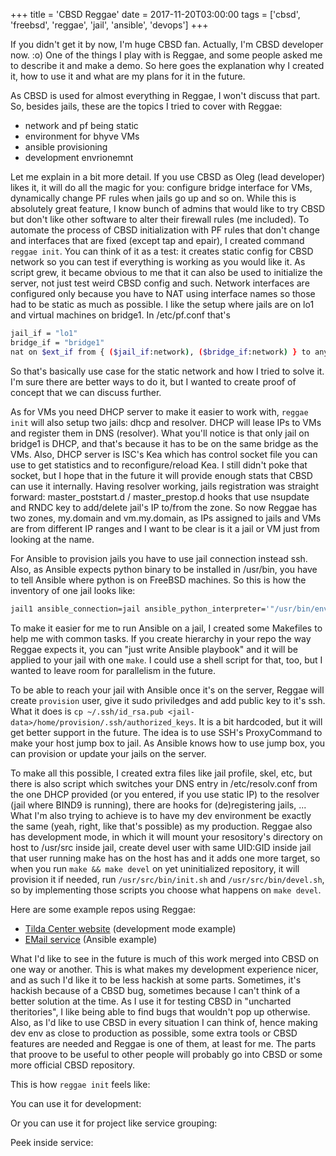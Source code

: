 +++
title = 'CBSD Reggae'
date = 2017-11-20T03:00:00
tags = ['cbsd', 'freebsd', 'reggae', 'jail', 'ansible', 'devops']
+++


If you didn't get it by now, I'm huge CBSD fan. Actually, I'm CBSD developer
now. :o) One of the things I play with is Reggae, and some people asked me to
describe it and make a demo. So here goes the explanation why I created it, how
to use it and what are my plans for it in the future.

As CBSD is used for almost everything in Reggae, I won't discuss that part.
So, besides jails, these are the topics I tried to cover with
Reggae:

* network and pf being static
* environment for bhyve VMs
* ansible provisioning
* development envrionemnt

Let me explain in a bit more detail. If you use CBSD as Oleg (lead developer)
likes it, it will do all the magic for you: configure bridge interface for VMs,
dynamically change PF rules when jails go up and so on. While this is
absolutely great feature, I know bunch of admins that would like to try CBSD
but don't like other software to alter their firewall rules (me included).
To automate the process of CBSD initialization with PF rules that don't change
and interfaces that are fixed (except tap and epair), I created command
`reggae init`. You can think of it as a test: it creates static config for
CBSD network so you can test if everything is working as you would like it. As
script grew, it became obvious to me that it can also be used to initialize
the server, not just test weird CBSD config and such. Network interfaces are
configured only because you have to NAT using interface names so those had to
be static as much as possible. I like the setup where jails are on lo1 and
virtual machines on bridge1. In /etc/pf.conf that's


```sh
jail_if = "lo1"
bridge_if = "bridge1"
nat on $ext_if from { ($jail_if:network), ($bridge_if:network) } to any -> ($ext_if)
```

So that's basically use case for the static network and how I tried to solve
it. I'm sure there are better ways to do it, but I wanted to create proof of
concept that we can discuss further.

As for VMs you need DHCP server to make it easier to work with, `reggae init`
will also setup two jails: dhcp and resolver. DHCP will lease IPs to VMs and
register them in DNS (resolver). What you'll notice is that only jail on
bridge1 is DHCP, and that's because it has to be on the same bridge as the VMs.
Also, DHCP server is ISC's Kea which has control socket file you can use to get
statistics and to reconfigure/reload Kea. I still didn't poke that socket, but
I hope that in the future it will provide enough stats that CBSD can use it
internally. Having resolver working, jails registration was straight forward:
master_poststart.d / master_prestop.d hooks that use nsupdate and RNDC key to
add/delete jail's IP to/from the zone. So now Reggae has two zones, my.domain
and vm.my.domain, as IPs assigned to jails and VMs are from different IP ranges
and I want to be clear is it a jail or VM just from looking at the name.

For Ansible to provision jails you have to use jail connection instead ssh.
Also, as Ansible expects python binary to be installed in /usr/bin, you have
to tell Ansible where python is on FreeBSD machines. So this is how the
inventory of one jail looks like:

```sh
jail1 ansible_connection=jail ansible_python_interpreter='"/usr/bin/env python"'
```

To make it easier for me to run Ansible on a jail, I created some Makefiles to
help me with common tasks. If you create hierarchy in your repo the way Reggae
expects it, you can "just write Ansible playbook" and it will be applied to your
jail with one `make`. I could use a shell script for that, too, but I wanted to
leave room for parallelism in the future.

To be able to reach your jail with Ansible once it's on the server, Reggae will
create `provision` user, give it sudo priviledges and add public key to it's
ssh. What it does is
`cp ~/.ssh/id_rsa.pub <jail-data>/home/provision/.ssh/authorized_keys`. It is a
bit hardcoded, but it will get better support in the future. The idea is to use
SSH's ProxyCommand to make your host jump box to jail. As Ansible knows how to
use jump box, you can provision or update your jails on the server.

To make all this possible, I created extra files like jail profile, skel, etc,
but there is also script which switches your DNS entry in /etc/resolv.conf from
the one DHCP provided (or you entered, if you use static IP) to the resolver
(jail where BIND9 is running), there are hooks for (de)registering jails, ...
What I'm also trying to achieve is to have my dev environment be exactly the
same (yeah, right, like that's possible) as my production. Reggae also has
development mode, in which it will mount your resository's directory on host to
/usr/src inside jail, create devel user with same UID:GID inside jail that user
running make has on the host has and it adds one more target, so when you run
`make && make devel` on yet uninitialized repository, it will provision it if
needed, run `/usr/src/bin/init.sh` and `/usr/src/bin/devel.sh`, so by
implementing those scripts you choose what happens on `make devel`.

Here are some example repos using Reggae:

* [Tilda Center website](https://github.com/tilda-center/website) (development
  mode example)
* [EMail service](https://github.com/mekanix/jail-mail) (Ansible example)

What I'd like to see in the future is much of this work merged into CBSD on
one way or another. This is what makes my development experience nicer, and as
such I'd like it to be less hackish at some parts. Sometimes, it's hackish
because of a CBSD bug, sometimes because I can't think of a better solution at
the time. As I use it for testing CBSD in "uncharted theritories", I like being
able to find bugs that wouldn't pop up otherwise. Also, as I'd like to use CBSD
in every situation I can think of, hence making dev env as close to production
as possible, some extra tools or CBSD features are needed and Reggae is one of
them, at least for me. The parts that proove to be useful to other people will
probably go into CBSD or some more official CBSD repository.

This is how `reggae init` feels like:
<script type="text/javascript" src="https://asciinema.org/a/NCYU9hyXtcwTq2aZhOlLMj9zk.js" id="asciicast-NCYU9hyXtcwTq2aZhOlLMj9zk" async></script>

You can use it for development:
<script src="https://asciinema.org/a/QQ3iVvJtacJ3oy4eHM7z7fGHc.js" id="asciicast-QQ3iVvJtacJ3oy4eHM7z7fGHc" async></script>

Or you can use it for project like service grouping:
<script src="https://asciinema.org/a/ep0fuYUY4cyMgRlhp0lgXvUZx.js" id="asciicast-ep0fuYUY4cyMgRlhp0lgXvUZx" async></script>

Peek inside service:
<script src="https://asciinema.org/a/rHSbFdSWFUmsb22tTHVJyhy4U.js" id="asciicast-rHSbFdSWFUmsb22tTHVJyhy4U" async></script>
